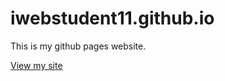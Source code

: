 # iwebstudent11.github.io
This is my github pages website.

[View my site](https://iwebstudent11.github.io/)
